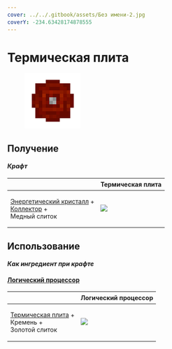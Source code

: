 ```yaml
---
cover: ../../.gitbook/assets/Без имени-2.jpg
coverY: -234.63428174878555
---
```


# Термическая плита

<figure><img src="../../.gitbook/assets/thermoelectric_plate_128.png" alt=""><figcaption></figcaption></figure>

## Получение

#### _Крафт_

| ㅤ                                                                                                                           |  Термическая плита                                   |
| --------------------------------------------------------------------------------------------------------------------------- | ---------------------------------------------------- |
| <p><a href="energy_crystal.md">Энергетический кристалл</a> +<br><a href="collector.md">Коллектор</a> +<br>Медный слиток</p> | ![](../../.gitbook/assets/thermoelectric\_plate.png) |

## Использование

#### _Как ингредиент при крафте_

#### [Логический процессор](logic_processor.md)

| ㅤ                                                                                               |  Логический процессор                           |
| ----------------------------------------------------------------------------------------------- | ----------------------------------------------- |
| <p><a href="thermoelectric_plate.md">Термическая плита</a> +<br>Кремень +<br>Золотой слиток</p> | ![](../../.gitbook/assets/logic\_processor.png) |

